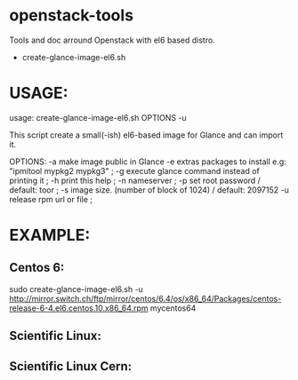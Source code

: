 openstack-tools
===============

Tools and doc arround Openstack with el6 based distro.

* create-glance-image-el6.sh

USAGE:
=======

usage: create-glance-image-el6.sh OPTIONS -u <url> <imagename>

This script create a small(-ish) el6-based image for Glance and can import it. 

OPTIONS:
   -a           make image public in Glance
   -e           extras packages to install e.g: "ipmitool mypkg2 mypkg3" ;
   -g           execute glance command instead of printing it ;
   -h           print this help ;
   -n           nameserver ;
   -p           set root password / default: toor ;
   -s           image size. (number of block of 1024) / default: 2097152
   -u           release rpm url or file ;

EXAMPLE:
========

Centos 6:
---------

sudo create-glance-image-el6.sh  -u http://mirror.switch.ch/ftp/mirror/centos/6.4/os/x86_64/Packages/centos-release-6-4.el6.centos.10.x86_64.rpm mycentos64

Scientific Linux:
-----------------

Scientific Linux Cern:
----------------------

